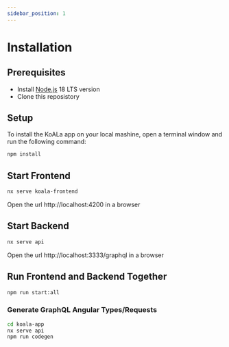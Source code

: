 ```yaml
---
sidebar_position: 1
---
```


# Installation

## Prerequisites

- Install [Node.js](https://nodejs.org) 18 LTS version
- Clone this reposistory

## Setup

To install the KoALa app on your local mashine, open a terminal window and run the following command:

```Bash
npm install
```

## Start Frontend

```Bash
nx serve koala-frontend
```

Open the url http://localhost:4200 in a browser

## Start Backend

```Bash
nx serve api
```

Open the url http://localhost:3333/graphql in a browser

## Run Frontend and Backend Together

```Bash
npm run start:all
```

### Generate GraphQL Angular Types/Requests

```Bash
cd koala-app
nx serve api
npm run codegen
```
